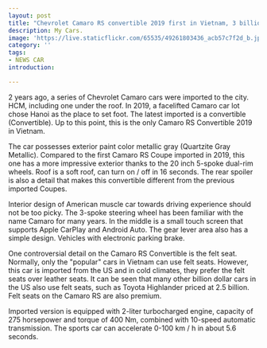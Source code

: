 ```yaml
---
layout: post
title: "Chevrolet Camaro RS convertible 2019 first in Vietnam, 3 billion vehicles but the interior has controversial details"
description: My Cars.
image: 'https://live.staticflickr.com/65535/49261803436_acb57c7f2d_b.jpg'
category: ''
tags:
- NEWS CAR
introduction:

---
```



2 years ago, a series of Chevrolet Camaro cars were imported to the city. HCM, including one under the roof. In 2019, a facelifted Camaro car lot chose Hanoi as the place to set foot. The latest imported is a convertible (Convertible). Up to this point, this is the only Camaro RS Convertible 2019 in Vietnam.

The car possesses exterior paint color metallic gray (Quartzite Gray Metallic). Compared to the first Camaro RS Coupe imported in 2019, this one has a more impressive exterior thanks to the 20 inch 5-spoke dual-rim wheels. Roof is a soft roof, can turn on / off in 16 seconds. The rear spoiler is also a detail that makes this convertible different from the previous imported Coupes.


Interior design of American muscle car towards driving experience should not be too picky. The 3-spoke steering wheel has been familiar with the name Camaro for many years. In the middle is a small touch screen that supports Apple CarPlay and Android Auto. The gear lever area also has a simple design. Vehicles with electronic parking brake.

One controversial detail on the Camaro RS Convertible is the felt seat. Normally, only the "popular" cars in Vietnam can use felt seats. However, this car is imported from the US and in cold climates, they prefer the felt seats over leather seats. It can be seen that many other billion dollar cars in the US also use felt seats, such as Toyota Highlander priced at 2.5 billion. Felt seats on the Camaro RS are also premium.


Imported version is equipped with 2-liter turbocharged engine, capacity of 275 horsepower and torque of 400 Nm, combined with 10-speed automatic transmission. The sports car can accelerate 0-100 km / h in about 5.6 seconds.